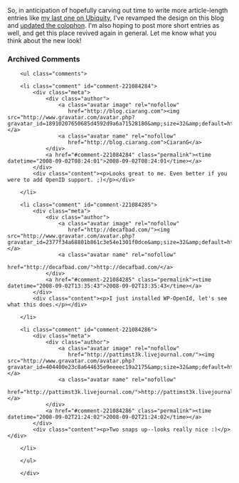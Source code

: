 So, in anticipation of hopefully carving out time to write more article-length entries like [my last one on Ubiquity](http://decafbad.com/blog/2008/09/01/writing-a-delicious-command-for-ubiquity), I've revamped the design on this blog and [updated the colophon][colophon].  I'm also hoping to post more short entries as well, and get this place revived again in general.  Let me know what you think about the new look!

[colophon]: http://decafbad.com/blog/colophon

<div id="comments" class="comments archived-comments">
            <h3>Archived Comments</h3>
            
        <ul class="comments">
            
        <li class="comment" id="comment-221084284">
            <div class="meta">
                <div class="author">
                    <a class="avatar image" rel="nofollow" 
                       href="http://blog.ciarang.com"><img src="http://www.gravatar.com/avatar.php?gravatar_id=18910207650685d4592d9a6a71528180&amp;size=32&amp;default=http://mediacdn.disqus.com/1320279820/images/noavatar32.png"/></a>
                    <a class="avatar name" rel="nofollow" 
                       href="http://blog.ciarang.com">CiaranG</a>
                </div>
                <a href="#comment-221084284" class="permalink"><time datetime="2008-09-02T08:24:01">2008-09-02T08:24:01</time></a>
            </div>
            <div class="content"><p>Looks great to me. Even better if you were to add OpenID support. ;)</p></div>
            
        </li>
    
        <li class="comment" id="comment-221084285">
            <div class="meta">
                <div class="author">
                    <a class="avatar image" rel="nofollow" 
                       href="http://decafbad.com/"><img src="http://www.gravatar.com/avatar.php?gravatar_id=2377f34a68801b861c3e54e1301f0dce&amp;size=32&amp;default=http://mediacdn.disqus.com/1320279820/images/noavatar32.png"/></a>
                    <a class="avatar name" rel="nofollow" 
                       href="http://decafbad.com/">http://decafbad.com/</a>
                </div>
                <a href="#comment-221084285" class="permalink"><time datetime="2008-09-02T13:35:43">2008-09-02T13:35:43</time></a>
            </div>
            <div class="content"><p>I just installed WP-OpenId, let's see what this does.</p></div>
            
        </li>
    
        <li class="comment" id="comment-221084286">
            <div class="meta">
                <div class="author">
                    <a class="avatar image" rel="nofollow" 
                       href="http://pattimst3k.livejournal.com/"><img src="http://www.gravatar.com/avatar.php?gravatar_id=404400e23c8a644635e9eeeec19a2175&amp;size=32&amp;default=http://mediacdn.disqus.com/1320279820/images/noavatar32.png"/></a>
                    <a class="avatar name" rel="nofollow" 
                       href="http://pattimst3k.livejournal.com/">http://pattimst3k.livejournal.</a>
                </div>
                <a href="#comment-221084286" class="permalink"><time datetime="2008-09-02T21:24:02">2008-09-02T21:24:02</time></a>
            </div>
            <div class="content"><p>Two snaps up--looks really nice :)</p></div>
            
        </li>
    
        </ul>
    
        </div>
    
